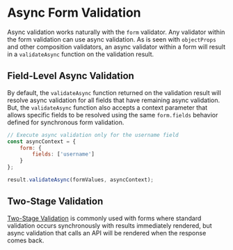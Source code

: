 # Async Form Validation

Async validation works naturally with the `form` validator. Any validator within the form validation can use async validation. As is seen with `objectProps` and other composition validators, an async validator within a form will result in a `validateAsync` function on the validation result.

## Field-Level Async Validation

By default, the `validateAsync` function returned on the validation result will resolve async validation for all fields that have remaining async validation. But, the `validateAsync` function also accepts a context parameter that allows specific fields to be resolved using the same `form.fields` behavior defined for synchronous form validation.

```jsx
// Execute async validation only for the username field
const asyncContext = {
    form: {
        fields: ['username']
    }
};

result.validateAsync(formValues, asyncContext);
```

## Two-Stage Validation

[Two-Stage Validation](../async-validation/two-stage-sync-async-validation.md) is commonly used with forms where standard validation occurs synchronously with results immediately rendered, but async validation that calls an API will be rendered when the response comes back.
